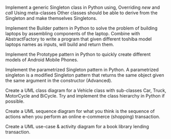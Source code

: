  Implement a generic Singleton class in Python using,
     Overriding _new_ and _call_
     Using meta-classes
 Other classes should be able to derive from the Singleton and make themselves Singletons.

 Implement the Builder pattern in Python to solve the problem of building laptops by assembling components of the laptop. Combine with AbstractFactory to write a program that given different toshiba model laptops names as inputs, will build and return them.

 Implement the Prototype pattern in Python to quickly create different models of Android Mobile Phones.

 Implement the parametrized Singleton pattern in Python. A parametrized singleton is a modified Singleton pattern that returns the same object given the same argument in the constructor (Advanced).

 Create a UML class diagram for a Vehicle class with sub-classes Car, Truck, MotorCycle and BiCycle. Try and implement the class hierarchy in Python if possible.

 Create a UML sequence diagram for what you think is the sequence of actions when you perform an online e-commerce (shopping) transaction.

 Create a UML use-case & activity diagram for a book library lending transaction.
